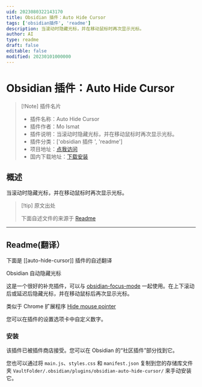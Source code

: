 ```yaml
---
uid: 2023080322143170
title: Obsidian 插件：Auto Hide Cursor
tags: ['obsidian插件', 'readme']
description: 当滚动时隐藏光标，并在移动鼠标时再次显示光标。
author: AI
type: readme
draft: false
editable: false
modified: 20230101000000
---
```


# Obsidian 插件：Auto Hide Cursor

> [!Note] 插件名片
> - 插件名称：Auto Hide Cursor
> - 插件作者：Mo Ismat
> - 插件说明：当滚动时隐藏光标，并在移动鼠标时再次显示光标。
> - 插件分类：['obsidian 插件 ', 'readme']
> - 项目地址：[点我访问](https://github.com/moismat/obsidian-auto-hide-cursor)
> - 国内下载地址：[下载安装](https://pkmer.cn/products/plugin/pluginMarket/?auto-hide-cursor)

## 概述

当滚动时隐藏光标，并在移动鼠标时再次显示光标。

> [!tip] 原文出处
>
>下面自述文件的来源于 [Readme](https://ghproxy.net/https://raw.githubusercontent.com/jmxo/obsidian-auto-hide-cursor/main/README.md)

---

## Readme(翻译）

下面是 [[auto-hide-cursor]] 插件的自述翻译

Obsidian 自动隐藏光标

这是一个很好的补充插件，可以与 [obsidian-focus-mode](https://github.com/ryanpcmcquen/obsidian-focus-mode) 一起使用。在上下滚动后或延迟后隐藏光标，并在移动鼠标后再次显示光标。

类似于 Chrome 扩展程序 [Hide mouse pointer](https://chrome.google.com/webstore/detail/hide-mouse-pointer/lbbedlldjinglbnfghakndfbagkolfdf)

您可以在插件的设置选项卡中自定义数字。

### 安装

该插件已被插件商店接受。您可以在 Obsidian 的“社区插件”部分找到它。

您也可以通过将 `main.js`、`styles.css` 和 `manifest.json` 复制到您的存储库文件夹 `VaultFolder/.obsidian/plugins/obsidian-auto-hide-cursor/` 来手动安装它。
